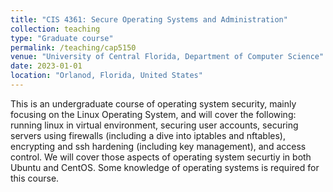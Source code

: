 ```yaml
---
title: "CIS 4361: Secure Operating Systems and Administration"
collection: teaching
type: "Graduate course"
permalink: /teaching/cap5150
venue: "University of Central Florida, Department of Computer Science"
date: 2023-01-01
location: "Orlanod, Florida, United States"
---
```


This is an undergraduate course of operating system security, mainly focusing on the Linux Operating System, and will cover the following: running linux in virtual environment, securing user accounts, securing servers using firewalls (including a dive into iptables and nftables), encrypting and ssh hardening (including key management), and access control. We will cover those aspects of operating system securtiy in both Ubuntu and CentOS. Some knowledge of operating systems is required for this course. 
